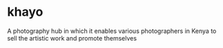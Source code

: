 # khayo
A photography hub in which it enables various photographers in Kenya to sell the artistic work and promote themselves
